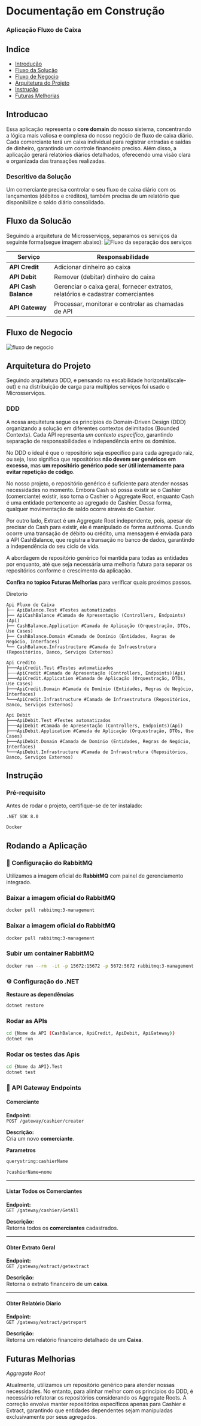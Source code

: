 

# Documentação em Construção

### Aplicação Fluxo de Caixa

## Indice

- [Introdução](#Introducao)
- [Fluxo da Solução](#fluxo-Solução)
- [Fluxo de Negocio](#Fluxo-de-Negocio)
- [Arquitetura do Projeto](#Arquitetura-do-Projeto)
- [Instrução](#Instrucao)
- [Futuras Melhorias](#Futuras-Melhorias)

## Introducao
Essa aplicação representa o **core domain** do nosso sistema, concentrando a lógica mais valiosa e complexa do nosso negócio de fluxo de caixa diário. Cada comerciante terá um caixa individual para registrar entradas e saídas de dinheiro, garantindo um controle financeiro preciso. Além disso, a aplicação gerará relatórios diários detalhados, oferecendo uma visão clara e organizada das transações realizadas.

### Descritivo da Solução
Um comerciante precisa controlar o seu fluxo de caixa diário com os lançamentos (débitos e créditos), também precisa de um relatório que disponibilize o saldo
 diário consolidado.
## Fluxo da Solucão
Seguindo a arquitetura de Microsserviços, separamos os serviços da seguinte forma(segue imagem abaixo):
![Fluxo da separação dos serviços](Img/fluxoServicos.png)

| Serviço           | Responsabilidade                                                 |
|------------------|-----------------------------------------------------------------|
| **API Credit**   | Adicionar dinheiro ao caixa                                    |
| **API Debit**    | Remover (debitar) dinheiro do caixa                            |
| **API Cash Balance** | Gerenciar o caixa geral, fornecer extratos, relatórios e cadastrar comerciantes |
| **API Gateway**  | Processar, monitorar e controlar as chamadas de API           |

## Fluxo de Negocio
![fluxo de negocio](Img/FluxoNegocio.png)
## Arquitetura do Projeto
Seguindo arquitetura DDD, e pensando na escabilidade horizontal(scale-out) e na distribuição de carga para multiplos serviços foi usado o Microsserviços.

### DDD

A nossa arquitetura segue os princípios do Domain-Driven Design (DDD) organizando a solução em diferentes contextos delimitados (Bounded Contexts). Cada API representa *um contexto específico*, garantindo separação de responsabilidades e independência entre os domínios.

No DDD o ideal é que o repositório seja específico para cada agregado raiz, ou seja, Isso significa que repositórios **não devem ser genéricos em excesso**, mas **um repositório genérico pode ser útil internamente para evitar repetição de código**.

No nosso projeto, o repositório genérico é suficiente para atender nossas necessidades no momento. Embora Cash só possa existir se o Cashier (comerciante) existir, isso torna o Cashier o Aggregate Root, enquanto Cash é uma entidade pertencente ao agregado de Cashier. Dessa forma, qualquer movimentação de saldo ocorre através do Cashier.

Por outro lado, Extract é um Aggregate Root independente, pois, apesar de precisar do Cash para existir, ele é manipulado de forma autônoma. Quando ocorre uma transação de débito ou crédito, uma mensagem é enviada para a API CashBalance, que registra a transação no banco de dados, garantindo a independência do seu ciclo de vida.

A abordagem de repositório genérico foi mantida para todas as entidades por enquanto, até que seja necessária uma melhoria futura para separar os repositórios conforme o crescimento da aplicação.

**Confira no topico Futuras Melhorias** para verificar quais proximos passos.

Diretorio 
```
Api Fluxo de Caixa
├── ApiBalance.Test #Testes automatizados
├── ApiCashBalance #Camada de Apresentação (Controllers, Endpoints)(Api)
├── CashBalance.Application #Camada de Aplicação (Orquestração, DTOs, Use Cases)
├── CashBalance.Domain #Camada de Domínio (Entidades, Regras de Negócio, Interfaces)
└── CashBalance.Infrastructure #Camada de Infraestrutura (Repositórios, Banco, Serviços Externos)

Api Credito
├───ApiCredit.Test #Testes automatizados
├───ApiCredit #Camada de Apresentação (Controllers, Endpoints)(Api)
├───ApiCredit.Application #Camada de Aplicação (Orquestração, DTOs, Use Cases)
├───ApiCredit.Domain #Camada de Domínio (Entidades, Regras de Negócio, Interfaces)
└───ApiCredit.Infrastructure #Camada de Infraestrutura (Repositórios, Banco, Serviços Externos)

Api Debit
├───ApiDebit.Test #Testes automatizados
├───ApiDebit #Camada de Apresentação (Controllers, Endpoints)(Api)
├───ApiDebit.Application #Camada de Aplicação (Orquestração, DTOs, Use Cases)
├───ApiDebit.Domain #Camada de Domínio (Entidades, Regras de Negócio, Interfaces)
└───ApiDebit.Infrastructure #Camada de Infraestrutura (Repositórios, Banco, Serviços Externos)
```

## Instrução

### Pré-requisito
Antes de rodar o projeto, certifique-se de ter instalado:

```.NET SDK 8.0```

```Docker```

## Rodando a Aplicação

### 📌 Configuração do RabbitMQ  

Utilizamos a imagem oficial do **RabbitMQ** com painel de gerenciamento integrado.  

###  Baixar a imagem oficial do RabbitMQ  
```bash
docker pull rabbitmq:3-management
```

### Baixar a imagem oficial do RabbitMQ  
```bash
docker pull rabbitmq:3-management 
```
###  Subir um container RabbitMQ
```bash 
docker run --rm  -it -p 15672:15672 -p 5672:5672 rabbitmq:3-management
```

### ⚙️ Configuração do .NET

**Restaure as dependências**
```bash
dotnet restore
```

### Rodar as APIs

```bash
cd {Nome da API (CashBalance, ApiCredit, ApiDebit, ApiGateway)}
dotnet run
```

### Rodar os testes das Apis

```bash
cd {Nome da API}.Test
dotnet test
```
### 📌 API Gateway Endpoints

#### Comerciante 
**Endpoint:**  
`POST /gateway/cashier/creater`  

**Descrição:**  
Cria um novo **comerciante**.  

**Parametros**
```bash
querystring:cashierName
```
```bash
?cashierName=nome
```
---

#### Listar Todos os Comerciantes
**Endpoint:**  
`GET /gateway/cashier/GetAll`  

**Descrição:**  
Retorna todos os **comerciantes** cadastrados.  

---

#### Obter Extrato Geral
**Endpoint:**  
`GET /gateway/extract/getextract`  

**Descrição:**  
Retorna o extrato financeiro de um **caixa**.  

---

#### Obter Relatório Diario
**Endpoint:**  
`GET /gateway/extract/getreport`  

**Descrição:**  
Retorna um relatório financeiro detalhado de um **Caixa**.  


## Futuras Melhorias

*Aggregate Root*

Atualmente, utilizamos um repositório genérico para atender nossas necessidades. No entanto, para alinhar melhor com os princípios do DDD, é necessário refatorar os repositórios considerando os Aggregate Roots. A correção envolve manter repositórios específicos apenas para Cashier e Extract, garantindo que entidades dependentes sejam manipuladas exclusivamente por seus agregados.

